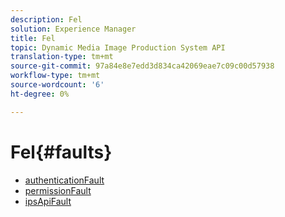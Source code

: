 ```yaml
---
description: Fel
solution: Experience Manager
title: Fel
topic: Dynamic Media Image Production System API
translation-type: tm+mt
source-git-commit: 97a84e8e7edd3d834ca42069eae7c09c00d57938
workflow-type: tm+mt
source-wordcount: '6'
ht-degree: 0%

---
```



# Fel{#faults}

* [authenticationFault](r-authentication-fault.md)
* [permissionFault](r-authorization-fault.md)
* [ipsApiFault](r-ips-api-fault.md)
